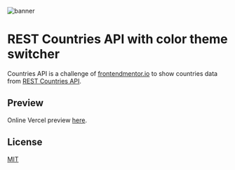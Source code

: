![banner](./banner.png)

# REST Countries API with color theme switcher

Countries API is a challenge of [frontendmentor.io](https://www.frontendmentor.io/challenges/social-media-dashboard-with-theme-switcher-6oY8ozp_H) to show countries data from [REST Countries API](https://restcountries.eu).

## Preview

Online Vercel preview [here](https://countries-overview.brunocsouto.now.sh/).


## License
[MIT](https://choosealicense.com/licenses/mit/)
